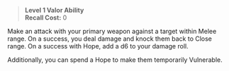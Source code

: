 > **Level 1 Valor Ability**  
> **Recall Cost:** 0

Make an attack with your primary weapon against a target within Melee range. On a success, you deal damage and knock them back to Close range. On a success with Hope, add a d6 to your damage roll.

Additionally, you can spend a Hope to make them temporarily Vulnerable.
